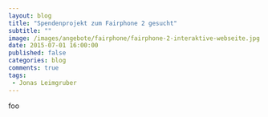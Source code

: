 ```yaml
---
layout: blog
title: "Spendenprojekt zum Fairphone 2 gesucht"
subtitle: ""
image: /images/angebote/fairphone/fairphone-2-interaktive-webseite.jpg
date: 2015-07-01 16:00:00
published: false
categories: blog
comments: true
tags:
 - Jonas Leimgruber
---
```

foo

[faircusomer]: /angebote/fairphone-2/kaufen/